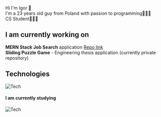 Hi I'm Igor 👋\
I'm a 23 years old guy from Poland with passion to programming👨🏼‍💻\
CS Student👨🏼‍🎓

## I am currently working on

 **MERN Stack Job Search** application [Repo link](https://github.com/ajgoras/job-search-mern)\
 **Sliding Puzzle Game** - Engineering thesis application (currently private repository)

## Technologies
![Tech](https://skillicons.dev/icons?i=git,html,css,javascript,typescript,react,mongodb)

#### I am currently studying
![Tech](https://skillicons.dev/icons?i=typescript,react)

<!--
**ajgoras/ajgoras** is a ✨ _special_ ✨ repository because its `README.md` (this file) appears on your GitHub profile.

Here are some ideas to get you started:

- 🔭 I’m currently working on ...
- 🌱 I’m currently learning ...
- 👯 I’m looking to collaborate on ...
- 🤔 I’m looking for help with ...
- 💬 Ask me about ...
- 📫 How to reach me: ...
- 😄 Pronouns: ...
- ⚡ Fun fact: ...
-->
